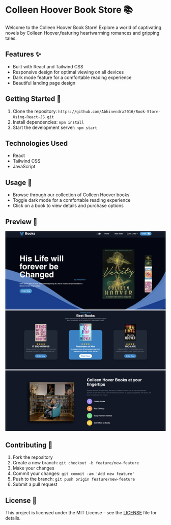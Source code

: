 # Colleen Hoover Book Store 📚

Welcome to the Colleen Hoover Book Store! Explore a world of captivating novels by Colleen Hoover,featuring heartwarming romances and gripping tales.

## Features ✨

- Built with React and Tailwind CSS
- Responsive design for optimal viewing on all devices
- Dark mode feature for a comfortable reading experience
- Beautiful landing page design

## Getting Started 🚀

1. Clone the repository: `https://github.com/Abhinendra2016/Book-Store-Using-React-JS.git`
2. Install dependencies: `npm install`
3. Start the development server: `npm start`

## Technologies Used

- React
- Tailwind CSS
- JavaScript

## Usage 📖

- Browse through our collection of Colleen Hoover books
- Toggle dark mode for a comfortable reading experience
- Click on a book to view details and purchase options 

## Preview 📸

![Hero Section](src/assets/Preview/Preview0.png)
![Services](src/assets/Preview/Preview1.png)
![Ourself](src/assets/Preview/Preview2.png)

## Contributing 🤝

1. Fork the repository
2. Create a new branch: `git checkout -b feature/new-feature`
3. Make your changes
4. Commit your changes: `git commit -am 'Add new feature'`
5. Push to the branch: `git push origin feature/new-feature`
6. Submit a pull request

## License 📝

This project is licensed under the MIT License - see the [LICENSE](LICENSE) file for details.
